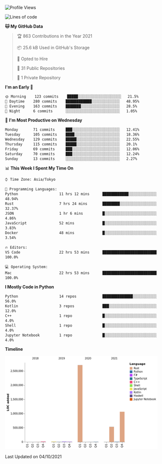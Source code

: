 <!--START_SECTION:waka-->
![Profile Views](http://img.shields.io/badge/Profile%20Views-2-blue)

![Lines of code](https://img.shields.io/badge/From%20Hello%20World%20I%27ve%20Written-4.4%20million%20lines%20of%20code-blue)

**🐱 My GitHub Data** 

> 🏆 863 Contributions in the Year 2021
 > 
> 📦 25.6 kB Used in GitHub's Storage 
 > 
> 💼 Opted to Hire
 > 
> 📜 31 Public Repositories 
 > 
> 🔑 1 Private Repository 
 > 
**I'm an Early 🐤** 

```text
🌞 Morning    123 commits    █████░░░░░░░░░░░░░░░░░░░░   21.5% 
🌆 Daytime    280 commits    ████████████░░░░░░░░░░░░░   48.95% 
🌃 Evening    163 commits    ███████░░░░░░░░░░░░░░░░░░   28.5% 
🌙 Night      6 commits      ░░░░░░░░░░░░░░░░░░░░░░░░░   1.05%

```
📅 **I'm Most Productive on Wednesday** 

```text
Monday       71 commits     ███░░░░░░░░░░░░░░░░░░░░░░   12.41% 
Tuesday      105 commits    ████░░░░░░░░░░░░░░░░░░░░░   18.36% 
Wednesday    129 commits    █████░░░░░░░░░░░░░░░░░░░░   22.55% 
Thursday     115 commits    █████░░░░░░░░░░░░░░░░░░░░   20.1% 
Friday       69 commits     ███░░░░░░░░░░░░░░░░░░░░░░   12.06% 
Saturday     70 commits     ███░░░░░░░░░░░░░░░░░░░░░░   12.24% 
Sunday       13 commits     ░░░░░░░░░░░░░░░░░░░░░░░░░   2.27%

```


📊 **This Week I Spent My Time On** 

```text
⌚︎ Time Zone: Asia/Tokyo

💬 Programming Languages: 
Python                   11 hrs 12 mins      ████████████░░░░░░░░░░░░░   48.94% 
Rust                     7 hrs 24 mins       ████████░░░░░░░░░░░░░░░░░   32.37% 
JSON                     1 hr 6 mins         █░░░░░░░░░░░░░░░░░░░░░░░░   4.86% 
JavaScript               52 mins             █░░░░░░░░░░░░░░░░░░░░░░░░   3.83% 
Docker                   48 mins             █░░░░░░░░░░░░░░░░░░░░░░░░   3.54%

🔥 Editors: 
VS Code                  22 hrs 53 mins      █████████████████████████   100.0%

💻 Operating System: 
Mac                      22 hrs 53 mins      █████████████████████████   100.0%

```

**I Mostly Code in Python** 

```text
Python                   14 repos            ██████████████░░░░░░░░░░░   56.0% 
Kotlin                   3 repos             ███░░░░░░░░░░░░░░░░░░░░░░   12.0% 
C++                      1 repo              █░░░░░░░░░░░░░░░░░░░░░░░░   4.0% 
Shell                    1 repo              █░░░░░░░░░░░░░░░░░░░░░░░░   4.0% 
Jupyter Notebook         1 repo              █░░░░░░░░░░░░░░░░░░░░░░░░   4.0%

```


**Timeline**

![Chart not found](https://raw.githubusercontent.com/kitagawa-hr/kitagawa-hr/main/charts/bar_graph.png) 


 Last Updated on 04/10/2021
<!--END_SECTION:waka-->
